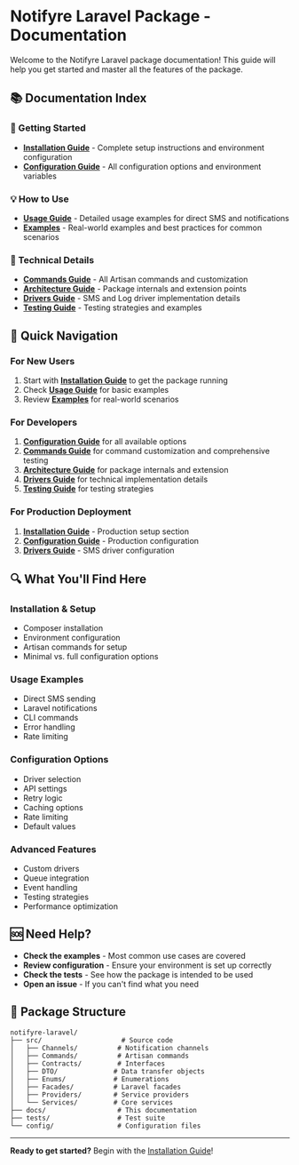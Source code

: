 # Notifyre Laravel Package - Documentation

Welcome to the Notifyre Laravel package documentation! This guide will help you get started and master all the features of the package.

## 📚 Documentation Index

### 🚀 Getting Started
- **[Installation Guide](./INSTALLATION.md)** - Complete setup instructions and environment configuration
- **[Configuration Guide](./CONFIGURATION.md)** - All configuration options and environment variables

### 💡 How to Use
- **[Usage Guide](./USAGE.md)** - Detailed usage examples for direct SMS and notifications
- **[Examples](./EXAMPLES.md)** - Real-world examples and best practices for common scenarios

### 🔧 Technical Details
- **[Commands Guide](./COMMANDS.md)** - All Artisan commands and customization
- **[Architecture Guide](./ARCHITECTURE.md)** - Package internals and extension points
- **[Drivers Guide](./DRIVERS.md)** - SMS and Log driver implementation details
- **[Testing Guide](./../tests/README.md)** - Testing strategies and examples

## 🎯 Quick Navigation

### For New Users
1. Start with **[Installation Guide](./INSTALLATION.md)** to get the package running
2. Check **[Usage Guide](./USAGE.md)** for basic examples
3. Review **[Examples](./EXAMPLES.md)** for real-world scenarios

### For Developers
1. **[Configuration Guide](./CONFIGURATION.md)** for all available options
2. **[Commands Guide](./COMMANDS.md)** for command customization and comprehensive testing
3. **[Architecture Guide](./ARCHITECTURE.md)** for package internals and extension
4. **[Drivers Guide](./DRIVERS.md)** for technical implementation details
5. **[Testing Guide](./../tests/README.md)** for testing strategies

### For Production Deployment
1. **[Installation Guide](./INSTALLATION.md)** - Production setup section
2. **[Configuration Guide](./CONFIGURATION.md)** - Production configuration
3. **[Drivers Guide](./DRIVERS.md)** - SMS driver configuration

## 🔍 What You'll Find Here

### Installation & Setup
- Composer installation
- Environment configuration
- Artisan commands for setup
- Minimal vs. full configuration options

### Usage Examples
- Direct SMS sending
- Laravel notifications
- CLI commands
- Error handling
- Rate limiting

### Configuration Options
- Driver selection
- API settings
- Retry logic
- Caching options
- Rate limiting
- Default values

### Advanced Features
- Custom drivers
- Queue integration
- Event handling
- Testing strategies
- Performance optimization

## 🆘 Need Help?

- **Check the examples** - Most common use cases are covered
- **Review configuration** - Ensure your environment is set up correctly
- **Check the tests** - See how the package is intended to be used
- **Open an issue** - If you can't find what you need

## 📖 Package Structure

```
notifyre-laravel/
├── src/                    # Source code
│   ├── Channels/          # Notification channels
│   ├── Commands/          # Artisan commands
│   ├── Contracts/         # Interfaces
│   ├── DTO/              # Data transfer objects
│   ├── Enums/            # Enumerations
│   ├── Facades/          # Laravel facades
│   ├── Providers/        # Service providers
│   └── Services/         # Core services
├── docs/                  # This documentation
├── tests/                 # Test suite
└── config/                # Configuration files
```

---

**Ready to get started?** Begin with the [Installation Guide](./INSTALLATION.md)!
